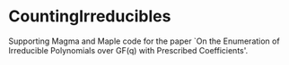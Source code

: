 # CountingIrreducibles
Supporting Magma and Maple code for the paper `On the Enumeration of Irreducible Polynomials over GF(q)
with Prescribed Coefficients'.


